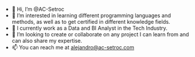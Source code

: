 - 👋 Hi, I’m @AC-Setroc
- 👀 I’m interested in learning different programming languages and methods, as well as to get certified in different knowledge fields.
- 🌱 I currently work as a Data and BI Analyst in the Tech Industry.
- 💞️ I’m looking to create or collaborate on any project I can learn from and can also share my expertise.
- 📫 You can reach me at alejandro@ac-setroc.com

<!---
AC-Setroc/AC-Setroc is a ✨ special ✨ repository because its `README.md` (this file) appears on your GitHub profile.
You can click the Preview link to take a look at your changes.
--->
